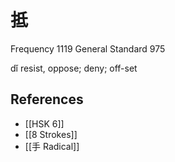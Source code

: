 # 抵
Frequency 1119
General Standard 975

dǐ
resist, oppose; deny; off-set

## References
- [[HSK 6]]
- [[8 Strokes]]
- [[手 Radical]]